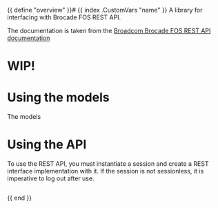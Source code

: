{{ define "overview" }}# {{ index .CustomVars "name" }}
A library for interfacing with Brocade FOS REST API.

The documentation is taken from the [Broadcom Brocade FOS REST API documentation](https://docs.broadcom.com/doc/FOS-82X-REST-API-RM)

# WIP!

# Using the models

The models 

# Using the API

To use the REST API, you must instantiate a session and create a REST interface implementation with it. If the session is not sessionless, it is imperative to log out after use.

```go

```
{{ end }}